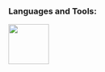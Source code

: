 <h3 align="left">Languages and Tools:</h3>
<p align="left"> <a href="https://en.wikipedia.org/wiki/Assembly_language" target="_blank" rel="noreferrer"> <img src="https://user-images.githubusercontent.com/103866722/177873824-ac727cae-29d5-406d-87de-93bb2bf21f02.png" width="80" height="80"/> </a> </p>
